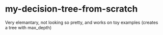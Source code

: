 # my-decision-tree-from-scratch
Very elemantary, not looking so pretty, and works on toy examples (creates a tree with max_depth)
